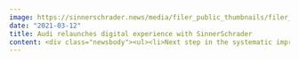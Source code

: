 ```yaml
---
image: https://sinnerschrader.news/media/filer_public_thumbnails/filer_public/8a/7e/8a7e03f3-fab1-4314-a4ee-a327bd381ec7/480px_audi_etron.png__480x288_q85_crop_subsampling-2_upscale.png
date: "2021-03-12"
title: Audi relaunches digital experience with SinnerSchrader
content: <div class="newsbody"><ul><li>Next step in the systematic improvement of the digital experience offers premium quality in terms of design, personalisation and e-commerce. Audi sets new standards for the user experience </li><li>Collaborative creation of a global software delivery pipeline between SinnerSchrader and Audi with agile remote-first set-up</li></ul><p><strong>Hamburg, March 2021.</strong> Audi is taking a systematic approach to digitalisation. The latest step involves transforming its digital brand identity. The digital experience will accompany the launch of the Audi e-tron GT by visualising the ideas that will shape the company to an even greater extent in future. The new website has a simplified design that enables easy navigation and improves vehicle configuration. The relaunch of the online experience is the result of a partnership between SinnerSchrader and Audi that extends from strategy and design through to implementation.</p><p>One of the aims is to give the product visualisation of Audi’s new electric flagship an immersive quality. The idea is for the user to get to know every detail of the vehicle interactively through appealing visuals that communicate Audi’s premium standard. In addition to a modular micro-service architecture, a new software solution has been implemented that offers a significantly more high-performance environment than ever before, while also generating synergy potential across the various VW core brands.</p><p>The new Audi online experience has a lightweight, simplified design that enables easy navigation, establishes innovative functions and harmonises the connection to all online services, including the myAudi app. Interactive modules and animations, including visually exciting scroll-in-text and zoom-in-text modules and sound visualisations, allow users to immerse themselves in all of the vehicle’s highlights.</p><p>Another highlight of the relaunch is systematic personalisation. The aim is for users to be able to get to where they want to be quickly and take advantage of e-commerce offers for all Audi products and services easily – including via a new central login function. The new Audi Customizer is another example. As a starting point, users can select their individual preferences for their car with just a few clicks. They are then immediately shown the location of a dealer where they can take a test drive or where they can find vehicles that are in stock right now. These personalised services are already available in Germany, Norway, Sweden and Spain and are being rolled out to the websites for other markets.</p><p>“The Audi e-tron GT is a highly emotional product that sets a clear statement for the future of the Four Rings. To accompany the product presentation, we are substantially improving Audi’s digital customer experience by seamlessly combining relevant content, an intuitive experience and data-driven personalisation,” commented Sven Schuwirth, Head of Digital Experience and Business at AUDI AG. “SinnerSchrader is an ideal partner and never allows design to come at the expense of technological excellence or vice versa. Together, we have created a high-performance software delivery pipeline to supply digital products that are quickly and easily scalable.”</p><p>By introducing a new remote-first model at an early stage in the partnership, we were able to work with international teams of developers from different markets easily and remotely, take full account of local requirements and respond quickly to the rapidly changing circumstances as a result of COVID-19.</p><p>Philipp Kafkoulas, Managing Director for Design at SinnerSchrader with responsibility for overall creation&#58; “Despite the lockdown, we worked intensively with Audi across continents to quickly and effectively develop new software that offers a unique brand experience. This is something that requires real trust and agility on both sides and a shared understanding of design. The result&#58; Audi offers excellent value added for its users as well as data-driven e-commerce. As an agency, we are proud to have once again partnered with Audi as equals to jointly design a highly productive digital environment.”</p><p>The new features were led from SinnerSchrader’s Hamburg office. Together with Philipp Kafkoulas, Arndt Allmeling, Dr. Axel Averdung, Philip Behr and Stefan Kroke are responsible for the results of the interdisciplinary team.</p><p><strong>About SinnerSchrader</strong><br/>SinnerSchrader has been the global lead digital agency for Audi since 2016. This close cooperation has already given rise to more than fifty integrated projects based on a jointly developed overarching experience strategy and established the leading digital ecosystem for premium mobility and digital services from Audi.</p></div>
---
```

